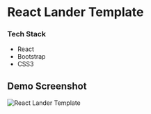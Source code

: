 # React Lander Template

### Tech Stack

- React
- Bootstrap
- CSS3

## Demo Screenshot

![React Lander Template](demo.png "React Lander Template")
